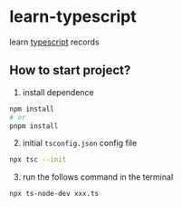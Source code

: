 # learn-typescript
learn [typescript](https://www.typescriptlang.org/) records

## How to start project?
1.  install dependence
```bash
npm install
# or
pnpm install
```
2.  initial `tsconfig.json` config file
```bash
npx tsc --init
```
3.  run the follows command in the terminal
```bash
npx ts-node-dev xxx.ts
```

